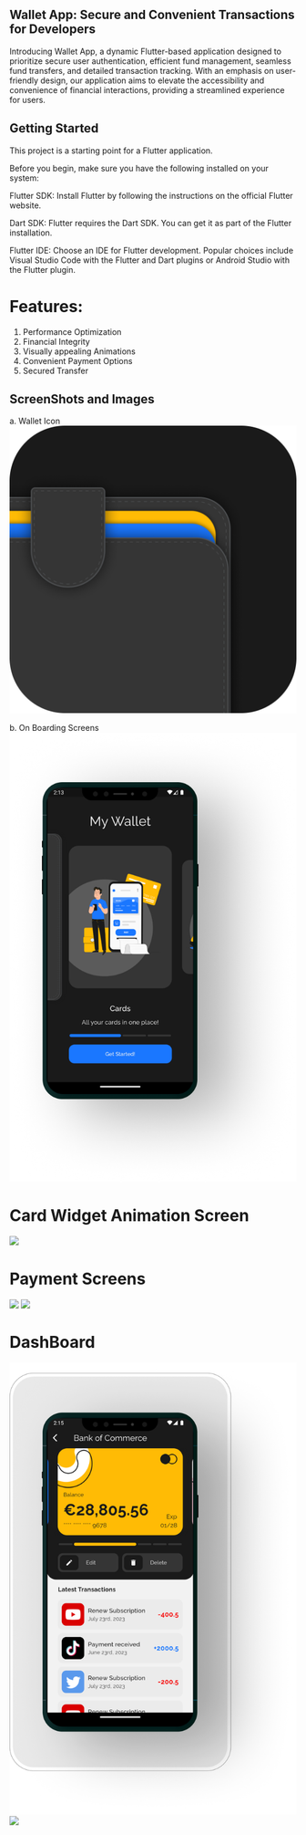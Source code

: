 ## Wallet App: Secure and Convenient Transactions for Developers 
Introducing Wallet App, a dynamic Flutter-based application designed to prioritize secure user authentication, efficient fund management, seamless fund transfers, and detailed transaction tracking. With an emphasis on user-friendly design, our application aims to elevate the accessibility and convenience of financial interactions, providing a streamlined experience for users.

## Getting Started

This project is a starting point for a Flutter application.

Before you begin, make sure you have the following installed on your system:

Flutter SDK: Install Flutter by following the instructions on the official Flutter website.

Dart SDK: Flutter requires the Dart SDK. You can get it as part of the Flutter installation.

Flutter IDE: Choose an IDE for Flutter development. Popular choices include Visual Studio Code with the Flutter and Dart plugins or Android Studio with the Flutter plugin.

# Features:
1. Performance Optimization
2. Financial Integrity
3. Visually appealing Animations
4. Convenient Payment Options
5. Secured Transfer

## ScreenShots and Images 

a. Wallet Icon
![](assets/images/icon.png)

b. On Boarding Screens 
![](assets/images/image9.png)
   
# Card Widget Animation Screen
![](assets/images/image5.png)

# Payment Screens
![](assets/images/image8.png)
![](assets/images/image7.png)

# DashBoard 
![](assets/images/image3.png)
![](assets/images/image2.png)

